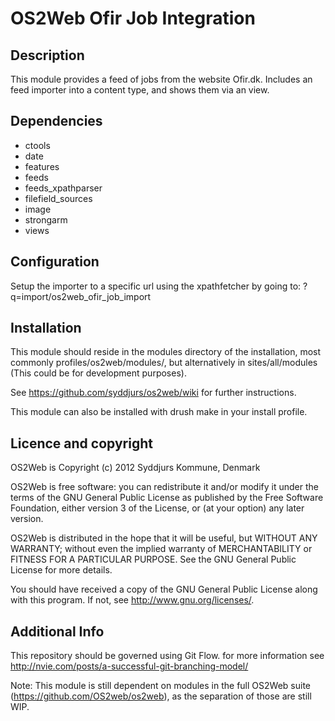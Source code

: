 OS2Web Ofir Job Integration
==============================

Description
-----------
This module provides a feed of jobs from the website Ofir.dk.
Includes an feed importer into a content type, and shows them via an view.

Dependencies
-----------
- ctools
- date
- features
- feeds
- feeds_xpathparser
- filefield_sources
- image
- strongarm
- views

Configuration
-----------
Setup the importer to a specific url using the xpathfetcher by going to: ?q=import/os2web_ofir_job_import

Installation
-----------
This module should reside in the modules directory of the installation,
most commonly profiles/os2web/modules/, but alternatively in sites/all/modules
(This could be for development purposes).

See https://github.com/syddjurs/os2web/wiki for further instructions.

This module can also be installed with drush make in your install profile.

Licence and copyright
---------------------
OS2Web is Copyright (c) 2012 Syddjurs Kommune, Denmark

OS2Web is free software: you can redistribute it and/or modify
it under the terms of the GNU General Public License as published by
the Free Software Foundation, either version 3 of the License, or
(at your option) any later version.

OS2Web is distributed in the hope that it will be useful,
but WITHOUT ANY WARRANTY; without even the implied warranty of
MERCHANTABILITY or FITNESS FOR A PARTICULAR PURPOSE.  See the
GNU General Public License for more details.

You should have received a copy of the GNU General Public License
along with this program.  If not, see <http://www.gnu.org/licenses/>.

Additional Info
---------------
This repository should be governed using Git Flow. for more information see
http://nvie.com/posts/a-successful-git-branching-model/

Note: This module is still dependent on modules in the full OS2Web suite
(https://github.com/OS2web/os2web), as the separation of those are still WIP.
